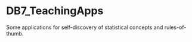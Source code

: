 # DB7_TeachingApps
Some applications for self-discovery of statistical concepts and rules-of-thumb.
